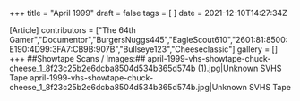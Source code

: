 +++
title = "April 1999"
draft = false
tags = [ ]
date = 2021-12-10T14:27:34Z

[Article]
contributors = ["The 64th Gamer","Documentor","BurgersNuggs445","EagleScout610","2601:81:8500:E190:4D99:3FA7:CB9B:907B","Bullseye123","Cheeseclassic"]
gallery = []
+++
##Showtape Scans / Images:##
<gallery>
april-1999-vhs-showtape-chuck-cheese_1_8f23c25b2e6dcba8504d534b365d574b (1).jpg|Unknown SVHS Tape
april-1999-vhs-showtape-chuck-cheese_1_8f23c25b2e6dcba8504d534b365d574b.jpg|Unknown SVHS Tape
</gallery>